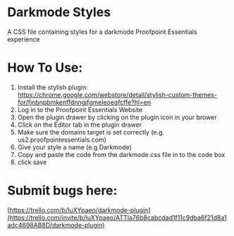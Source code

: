 # Darkmode Styles
A CSS file containing styles for a darkmode Proofpoint Essentials experience

# How To Use:
1. Install the stylish plugin: https://chrome.google.com/webstore/detail/stylish-custom-themes-for/fjnbnpbmkenffdnngjfgmeleoegfcffe?hl=en
2. Log in to the Proofpoint Essentials Website
3. Open the plugin drawer by clicking on the plugin icon in your brower
4. Click on the Editor tab in the plugin drawer
5. Make sure the domains target is set correctly (e.g. us2.proofpointessentials.com)
6. Give your style a name (e.g Darkmode)
7. Copy and paste the code from the darkmode.css file in to the code box
8. click save

# Submit bugs here:
[https://trello.com/b/IuXYpaeo/darkmode-plugin](https://trello.com/invite/b/IuXYpaeo/ATTIa76b8cabcdad1f11c9dba6f21d8a1adc4698AB8D/darkmode-plugin)


